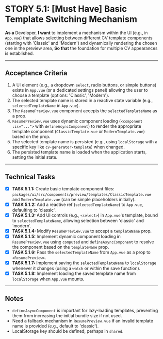 # STORY 5.1: [Must Have] Basic Template Switching Mechanism

**As a** Developer,
**I want** to implement a mechanism within the UI (e.g., in `App.vue`) that allows selecting between different CV template components (starting with 'Classic' and 'Modern') and dynamically rendering the chosen one in the preview area,
**So that** the foundation for multiple CV appearances is established.

---

## Acceptance Criteria

1.  A UI element (e.g., a dropdown `select`, radio buttons, or simple buttons) exists in `App.vue` (or a dedicated settings panel) allowing the user to choose a template (options: 'Classic', 'Modern').
2.  The selected template name is stored in a reactive state variable (e.g., `selectedTemplateName` in `App.vue`).
3.  The `ResumePreview.vue` component accepts the `selectedTemplateName` as a prop.
4.  `ResumePreview.vue` uses dynamic component loading (`<component :is="...">` with `defineAsyncComponent`) to render the appropriate template component (`ClassicTemplate.vue` or `ModernTemplate.vue`) based on the prop.
5.  The selected template name is persisted (e.g., using `localStorage` with a specific key like `cv-generator-template`) when changed.
6.  The persisted template name is loaded when the application starts, setting the initial state.

---

## Technical Tasks

-   [X] **TASK 5.1.1:** Create basic template component files: `packages/ui/src/components/preview/templates/ClassicTemplate.vue` and `ModernTemplate.vue` (can be simple placeholders initially).
-   [X] **TASK 5.1.2:** Add a reactive ref (`selectedTemplateName`) to `App.vue`, defaulting to 'classic'.
-   [X] **TASK 5.1.3:** Add UI controls (e.g., `<select>`) in `App.vue`'s template, bound to `selectedTemplateName`, allowing selection between 'classic' and 'modern'.
-   [X] **TASK 5.1.4:** Modify `ResumePreview.vue` to accept a `templateName` prop.
-   [X] **TASK 5.1.5:** Implement dynamic component loading in `ResumePreview.vue` using `computed` and `defineAsyncComponent` to resolve the component based on the `templateName` prop.
-   [X] **TASK 5.1.6:** Pass the `selectedTemplateName` from `App.vue` as a prop to `<ResumePreview>`.
-   [X] **TASK 5.1.7:** Implement saving the `selectedTemplateName` to `localStorage` whenever it changes (using a `watch` or within the save function).
-   [X] **TASK 5.1.8:** Implement loading the saved template name from `localStorage` when `App.vue` mounts.

---

## Notes

-   `defineAsyncComponent` is important for lazy-loading templates, preventing them from increasing the initial bundle size if not used.
-   Need a fallback mechanism in `ResumePreview.vue` if an invalid template name is provided (e.g., default to 'classic').
-   LocalStorage key should be defined, perhaps in `shared`. 